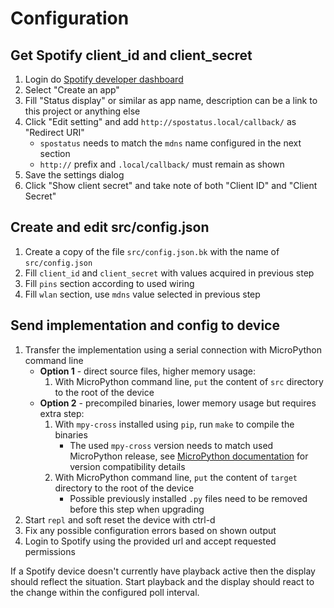 # Configuration

## Get Spotify client_id and client_secret

1. Login do [Spotify developer dashboard](https://developer.spotify.com/dashboard/login)
2. Select "Create an app"
3. Fill "Status display" or similar as app name, description can be a link to this project or anything else
4. Click "Edit setting" and add `http://spostatus.local/callback/` as "Redirect URI"
   - `spostatus` needs to match the `mdns` name configured in the next section
   - `http://` prefix and `.local/callback/` must remain as shown
5. Save the settings dialog
6. Click "Show client secret" and take note of both "Client ID" and "Client Secret"

## Create and edit src/config.json

1. Create a copy of the file `src/config.json.bk` with the name of `src/config.json`
2. Fill `client_id` and `client_secret` with values acquired in previous step
3. Fill `pins` section according to used wiring
4. Fill `wlan` section, use `mdns` value selected in previous step

## Send implementation and config to device

1. Transfer the implementation using a serial connection with MicroPython command line
   - **Option 1** - direct source files, higher memory usage:
      1. With MicroPython command line, `put` the content of `src` directory to the root of the device
   - **Option 2** - precompiled binaries, lower memory usage but requires extra step:
      1. With `mpy-cross` installed using `pip`, run `make` to compile the binaries
         - The used `mpy-cross` version needs to match used MicroPython release, see [MicroPython documentation](https://docs.micropython.org/en/latest/reference/mpyfiles.html#versioning-and-compatibility-of-mpy-files) for version compatibility details
      2. With MicroPython command line, `put` the content of `target` directory to the root of the device
         - Possible previously installed `.py` files need to be removed before this step when upgrading
2. Start `repl` and soft reset the device with ctrl-d
3. Fix any possible configuration errors based on shown output
4. Login to Spotify using the provided url and accept requested permissions

If a Spotify device doesn't currently have playback active then the display should reflect the situation. Start playback and the display should react to the change within the configured poll interval.

